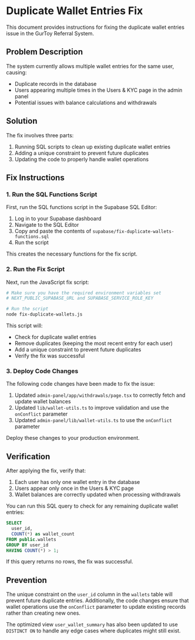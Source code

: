 # Duplicate Wallet Entries Fix

This document provides instructions for fixing the duplicate wallet entries issue in the GurToy Referral System.

## Problem Description

The system currently allows multiple wallet entries for the same user, causing:
- Duplicate records in the database
- Users appearing multiple times in the Users & KYC page in the admin panel
- Potential issues with balance calculations and withdrawals

## Solution

The fix involves three parts:
1. Running SQL scripts to clean up existing duplicate wallet entries
2. Adding a unique constraint to prevent future duplicates
3. Updating the code to properly handle wallet operations

## Fix Instructions

### 1. Run the SQL Functions Script

First, run the SQL functions script in the Supabase SQL Editor:

1. Log in to your Supabase dashboard
2. Navigate to the SQL Editor
3. Copy and paste the contents of `supabase/fix-duplicate-wallets-functions.sql`
4. Run the script

This creates the necessary functions for the fix script.

### 2. Run the Fix Script

Next, run the JavaScript fix script:

```bash
# Make sure you have the required environment variables set
# NEXT_PUBLIC_SUPABASE_URL and SUPABASE_SERVICE_ROLE_KEY

# Run the script
node fix-duplicate-wallets.js
```

This script will:
- Check for duplicate wallet entries
- Remove duplicates (keeping the most recent entry for each user)
- Add a unique constraint to prevent future duplicates
- Verify the fix was successful

### 3. Deploy Code Changes

The following code changes have been made to fix the issue:

1. Updated `admin-panel/app/withdrawals/page.tsx` to correctly fetch and update wallet balances
2. Updated `lib/wallet-utils.ts` to improve validation and use the `onConflict` parameter
3. Updated `admin-panel/lib/wallet-utils.ts` to use the `onConflict` parameter

Deploy these changes to your production environment.

## Verification

After applying the fix, verify that:

1. Each user has only one wallet entry in the database
2. Users appear only once in the Users & KYC page
3. Wallet balances are correctly updated when processing withdrawals

You can run this SQL query to check for any remaining duplicate wallet entries:

```sql
SELECT 
  user_id,
  COUNT(*) as wallet_count
FROM public.wallets 
GROUP BY user_id 
HAVING COUNT(*) > 1;
```

If this query returns no rows, the fix was successful.

## Prevention

The unique constraint on the `user_id` column in the `wallets` table will prevent future duplicate entries. Additionally, the code changes ensure that wallet operations use the `onConflict` parameter to update existing records rather than creating new ones.

The optimized view `user_wallet_summary` has also been updated to use `DISTINCT ON` to handle any edge cases where duplicates might still exist.